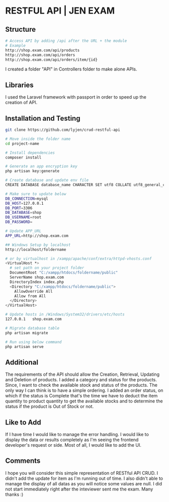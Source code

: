 # RESTFUL API | JEN EXAM

## Structure

```bash
# Access API by adding /api after the URL + the module
# Example
http://shop.exam.com/api/products
http://shop.exam.com/api/orders
http://shop.exam.com/api/orders/item/{id}
````
I created a folder "API" in Controllers folder to make alone APIs.

## Libraries
I used the Laravel framework with passport in order to speed up the creation of API.

## Installation and Testing
````bash
git clone https://github.com/lyjen/crud-restful-api

# Move inside the folder name
cd project-name

# Install dependencies
composer install

# Generate an app encryption key
php artisan key:generate

# Create database and update env file
CREATE DATABASE database_name CHARACTER SET utf8 COLLATE utf8_general_ci;

# Make sure to update below
DB_CONNECTION=mysql
DB_HOST=127.0.0.1
DB_PORT=3306
DB_DATABASE=shop
DB_USERNAME=root
DB_PASSWORD=

# Update APP_URL 
APP_URL=http://shop.exam.com

## Windows Setup by localhost
http://localhost/foldername

# or by virtualhost in /xampp/apache/conf/extra/httpd-vhosts.conf
<VirtualHost *>
  # set path on your project folder
  DocumentRoot "C:/xampp/htdocs/foldername/public"
  ServerName shop.exam.com
  DirectoryIndex index.php
  <Directory "C:/xampp/htdocs/foldername/public">
    AllowOverride All
    Allow from All
  </Directory>
</VirtualHost>

# Update hosts in /Windows/System32/drivers/etc/hosts
127.0.0.1   shop.exam.com

# Migrate database table
php artisan migrate

# Run using below command
php artisan serve

````

## Additional

The requirements of the API should allow the Creation, Retrieval, Updating and Deletion of products. I added a category and status for the products. Since, I want to check the available stock and status of the products. The only way I can think is to have a simple ordering. I added an order status, on which if the status is Complete that's the time we have to deduct the item quantity to product quantity to get the available stocks and to determine the status if the product is Out of Stock or not.

## Like to Add
If I have time I would like to manage the error handling. I would like to display the data or results completely as I'm seeing the frontend developer's request or side. Most of all, I would like to add the UI.

## Comments
I hope you will consider this simple representation of RESTful API CRUD. I didn't add the update for item as I'm running out of time. I also didn't able to manage the display of all datas as you will notice some values are null. I did not start immediately right after the inteviewer sent me the exam. Many thanks :)
